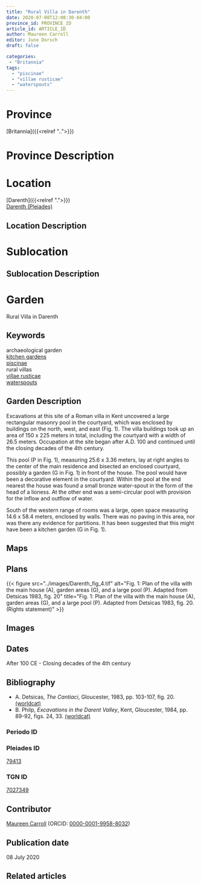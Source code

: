 ```yaml
---
title: "Rural Villa in Darenth"
date: 2020-07-08T12:08:30-04:00
province_id: PROVINCE_ID
article_id: ARTICLE_ID
author: Maureen Carroll
editor: June Dorsch
draft: false

categories:
 - "Britannia"
tags:
  - "piscinae"
  - "villae rusticae"
  - "waterspouts"
---
```


# Province

[Britannia]({{<relref "..">}})  

# Province Description


# Location

[Darenth]({{<relref ".">}}) \
[Darenth (Pleiades)](https://pleiades.stoa.org/places/79413)

## Location Description

<!-- LEAVE THIS BLANK FOR NOW -->

# Sublocation

<!--
[AREA WITHIN LOCATION, LIKE “PALATINE HILL”](GEOREFERENCE LINK)
A sublocation is any area larger than an individual garden, but located within a location. I would always try to include a link to a controlled vocabulary here if possible. This ID may well be different from the Garden ID, e.g., Pompeii versus a Garden in one of the houses which has its own Pleiades ID.
-->

## Sublocation Description

<!-- DESCRIPTION -->

# Garden

Rural Villa in Darenth

## Keywords

archaeological garden \
[kitchen gardens](http://vocab.getty.edu/page/aat/300008110) \
[piscinae]( http://vocab.getty.edu/page/aat/300375619) \
rural villas \
[villae rusticae](http://vocab.getty.edu/page/aat/300005518) \
[waterspouts](http://vocab.getty.edu/page/aat/300248603)

## Garden Description

Excavations at this site of a Roman villa in Kent uncovered a large rectangular masonry pool in the courtyard, which was enclosed by buildings on the north, west, and east (Fig. 1). The villa buildings took up an area of 150 x 225 meters in total, including the courtyard with a width of 26.5 meters. Occupation at the site began after A.D. 100 and continued until the closing decades of the 4th century.

This pool (P in Fig. 1), measuring 25.6 x 3.36 meters, lay at right angles to the center of the main residence and bisected an enclosed courtyard, possibly a garden (G in Fig. 1) in front of the house. The pool would have been a decorative element in the courtyard. Within the pool at the end nearest the house was found a small bronze water-spout in the form of the head of a lioness. At the other end was a semi-circular pool with provision for the inflow and outflow of water.

South of the western range of rooms was a large, open space measuring 14.6 x 58.4 meters, enclosed by walls. There was no paving in this area, nor was there any evidence for partitions. It has been suggested that this might have been a kitchen garden (G in Fig. 1).

<!-- The Gs referenced in the article are not clear as there are three Gs in the figure-->

## Maps

## Plans

{{< figure src="../images/Darenth_fig_4.tif" alt="Fig. 1: Plan of the villa with the main house (A), garden areas (G), and a large pool (P). Adapted from Detsicas 1983, fig. 20" title="Fig. 1: Plan of the villa with the main house (A), garden areas (G), and a large pool (P). Adapted from Detsicas 1983, fig. 20. (Rights statement)" >}}

## Images

## Dates

After 100 CE - Closing decades of the 4th century

## Bibliography

* A. Detsicas, *The Cantiaci*, Gloucester, 1983, pp. 103-107, fig. 20. [(worldcat)](http://www.worldcat.org/oclc/247009310)
* B. Philp, *Excavations in the Darent Valley*, Kent, Gloucester, 1984, pp. 89-92, figs. 24, 33. [(worldcat)](http://www.worldcat.org/oclc/896055765)

### Periodo ID

<!-- [PERIODO_ID](https://pleiades.stoa.org/places/PLEIADES_ID) -->

### Pleiades ID

[79413](https://pleiades.stoa.org/places/79413)

### TGN ID

[7027349](http://vocab.getty.edu/page/tgn/7027349)

## Contributor

[Maureen Carroll](https://www.sheffield.ac.uk/archaeology/our-people/academic-staff/maureen-carroll) (ORCID: [0000-0001-9958-8032](https://orcid.org/0000-0001-9958-8032))

## Publication date

08 July 2020

## Related articles

<!-- Links to other related articles. Leave blank for now -->